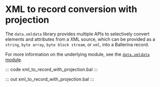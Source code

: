 # XML to record conversion with projection

The `data.xmldata` library provides multiple APIs to selectively convert elements and attributes from a XML source, which can be provided as a `string`, `byte array`, `byte block stream`, or `xml`, into a Ballerina record.

For more information on the underlying module, see the [`data.xmldata` module](https://lib.ballerina.io/ballerina/data.xmldata/latest/).

::: code xml_to_record_with_projection.bal :::

::: out xml_to_record_with_projection.bal :::
